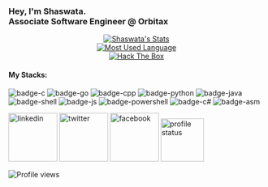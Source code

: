 <h3> Hey, I'm Shaswata. <br>
Associate Software Engineer @ Orbitax</h3>  

<p align="center">
  <a target="_blank" href="https://github.com/shaswata56" class="rich-diff-level-one">
    <img src="https://github-readme-stats.vercel.app/api?username=shaswata56&&show_icons=true&count_private=true&theme=tokyonight" alt="Shaswata's Stats" >
  </a><br>
  <a target="_blank" href="https://github.com/shaswata56/shaswata56" class="rich-diff-level-one">
    <img src="https://github-readme-stats.vercel.app/api/top-langs/?username=shaswata56&hide=makefile,html,roff,jupyter+notebook&layout=compact&theme=tokyonight&langs_count=10" alt="Most Used Language" >
  </a><br>
  <a target="_blank" href="https://app.hackthebox.eu/profile/89792" class="rich-diff-level-one">
    <img src="http://www.hackthebox.eu/badge/image/89792" alt="Hack The Box">
  </a>
</p>

#### My Stacks:
![badge-c](https://img.shields.io/badge/Language-C-555555?style=for-the-badge&logo=C) ![badge-go](https://img.shields.io/badge/Language-Go-00ADD8?style=for-the-badge&logo=Go) ![badge-cpp](https://img.shields.io/badge/Language-C++-f34b7d?style=for-the-badge&logo=C%2B%2B) ![badge-python](https://img.shields.io/badge/Language-Python-blue?style=for-the-badge&logo=Python) ![badge-java](https://img.shields.io/badge/Language-Java-b07219?style=for-the-badge&logo=Java) ![badge-shell](https://img.shields.io/badge/Language-Shell-89e051?style=for-the-badge&logo=gnu-bash) ![badge-js](https://img.shields.io/badge/Language-Javascript-f1e05a?style=for-the-badge&logo=javascript) ![badge-powershell](https://img.shields.io/badge/Language-PowerShell-012456?style=for-the-badge&logo=powershell) ![badge-c#](https://img.shields.io/badge/Language-C%23-178600?style=for-the-badge&logo=C-Sharp) ![badge-asm](https://img.shields.io/badge/Language-Assembly-6E4C13?style=for-the-badge&logo=assembly) 


[<img src='https://img.icons8.com/nolan/96/linkedin.png' alt='linkedin' height='96'>](https://www.linkedin.com/in/shaswata56)
[<img src='https://img.icons8.com/nolan/96/twitter.png' alt='twitter' height='96'>](https://twitter.com/shaswata56)
[<img src='https://img.icons8.com/nolan/96/facebook-new.png' alt='facebook' height='96'>](https://facebook.com/shaswata56)
[<img src='https://i.imgur.com/OSmPqCa.png' alt='profile status' height='85'>](https://profile-summary-for-github.com/user/shaswata56)


![Profile views](https://gpvc.arturio.dev/shaswata56)
